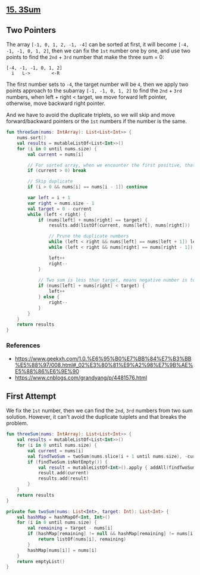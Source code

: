 ## [15. 3Sum](https://leetcode.com/problems/3sum/)

## Two Pointers
The array `[-1, 0, 1, 2, -1, -4]` can be sorted at first, it will become `[-4, -1, -1, 0, 1, 2]`, then we can fix the `1st` number one by one, and use two points to find the `2nd` + `3rd` number that make the three sum = 0:

```
[-4, -1, -1, 0, 1, 2]
  i   L->        <-R
```
The first number sets to `-4`, the target number will be `4`, then we apply two points approach to the subarray `[-1, -1, 0, 1, 2]` to find the `2nd` + `3rd` numbers, when left + right < target, we move forward left pointer, otherwise, move backward right pointer.

And we have to avoid the duplicate triplets, so we will skip and move forward/backward pointers or the `1st` numbers if the number is the same.

```kotlin
fun threeSum(nums: IntArray): List<List<Int>> {
    nums.sort()
    val results = mutableListOf<List<Int>>()
    for (i in 0 until nums.size) {
        val current = nums[i]

        // For sorted array, when we encounter the first positive, that means the number after will be positive as well. We can't find sum == 0 for two numbers are positive anymore.
        if (current > 0) break

        // Skip duplicate
        if (i > 0 && nums[i] == nums[i - 1]) continue

        var left = i + 1
        var right = nums.size - 1
        val target = 0 - current
        while (left < right) {
            if (nums[left] + nums[right] == target) {
                results.add(listOf(current, nums[left], nums[right]))

                // Prune the duplicate numbers
                while (left < right && nums[left] == nums[left + 1]) left++
                while (left < right && nums[right] == nums[right - 1]) right--

                left++
                right--
            } 
            
            // Two sum is less than target, means negative number is too negative, move forward left pointer to "smaller" negative number
            if (nums[left] + nums[right] < target) {
                left++
            } else {
                right--
            }
        }
    }
    return results
}
```

### References
* https://www.geekxh.com/1.0.%E6%95%B0%E7%BB%84%E7%B3%BB%E5%88%97/008.html#_02%E3%80%81%E9%A2%98%E7%9B%AE%E5%88%86%E6%9E%90
* https://www.cnblogs.com/grandyang/p/4481576.html


## First Attempt
We fix the `1st` number, then we can find the `2nd`, `3rd` numbers from two sum solution. However, it can't avoid the duplicate tuiplets and that breaks the problem.

```kotlin
fun threeSum(nums: IntArray): List<List<Int>> {
    val results = mutableListOf<List<Int>>()
    for (i in 0 until nums.size) {
        val current = nums[i]
        val findTwoSum = twoSum(nums.slice(i + 1 until nums.size), -current)
        if (findTwoSum.isNotEmpty()) {
            val result = mutableListOf<Int>().apply { addAll(findTwoSum) }
            result.add(current)
            results.add(result)
        }
    }
    return results
}

private fun twoSum(nums: List<Int>, target: Int): List<Int> {
    val hashMap = hashMapOf<Int, Int>()
    for (i in 0 until nums.size) {
        val remaining = target - nums[i]
        if (hashMap[remaining] != null && hashMap[remaining] != nums[i]) {
            return listOf(nums[i], remaining)
        }
        hashMap[nums[i]] = nums[i]
    }
    return emptyList()
}
```